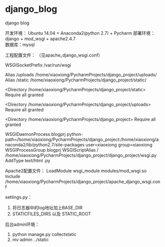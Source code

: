 # django_blog
django blog

开发环境： Ubuntu 14.04 + Anaconda2(python 2.7) + Pycharm
部署环境： django + mod_wsgi + apache2.4.7  
数据库：mysql

工程配置文件： （见apache_django_wsgi.conf）
<IfModule mod_wsgi.c>

WSGISocketPrefix /var/run/wsgi

Alias /uploads /home/xiaoxiong/PycharmProjects/django_project/uploads/
Alias /static /home/xiaoxiong/PycharmProjects/django_project/static/

<Directory /home/xiaoxiong/PycharmProjects/django_project/static>
Require all granted
</Directory>

<Directory /home/xiaoxiong/PycharmProjects/django_project/uploads>
Require all granted
</Directory>


<Directory /home/xiaoxiong/PycharmProjects/django_project>
<Files wsgi.py>
Require all granted
</Files>
</Directory>


WSGIDaemonProcess blogprj python-path=/home/xiaoxiong/PycharmProjects/django_project:/home/xiaoxiong/anaconda2/lib/python2.7/site-packages user=xiaoxiong group=xiaoxiong
WSGIProcessGroup blogprj
WSGIScriptAlias / /home/xiaoxiong/PycharmProjects/django_project/django_project/wsgi.py
AddType text/html .py

</IfModule>


Apache2配置文件：
LoadModule wsgi_module modules/mod_wsgi.so
Include /home/xiaoxiong/PycharmProjects/django_project/apache_django_wsgi.conf


settings.py：
1. 将日志器中的log地址加上BASE_DIR
2. STATICFILES_DIRS 以及 STATIC_ROOT


后台admin环境：
1. python manage.py collectstatic
2. mv admin ../static

